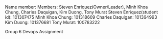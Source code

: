 Name member: Members: Steven Enriquez(Owner/Leader), Minh Khoa Chung, Charles Daquigan, Kim Duong, Tony Murat
Steven Enriquez(student id): 101307475
Minh Khoa Chung: 101318609
Charles Daquigan: 101364993
Kim Duong: 101376681
Tony Murat: 100783222

Group 6 Devops Assignment
